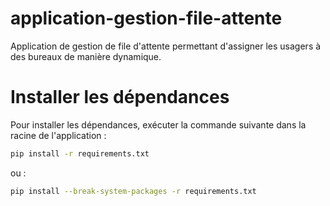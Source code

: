 # application-gestion-file-attente
Application de gestion de file d'attente permettant d'assigner les usagers à des bureaux de manière dynamique.

# Installer les dépendances
Pour installer les dépendances, exécuter la commande suivante dans la racine de l'application :
```bash
pip install -r requirements.txt
```

ou :
```bash
pip install --break-system-packages -r requirements.txt
```
